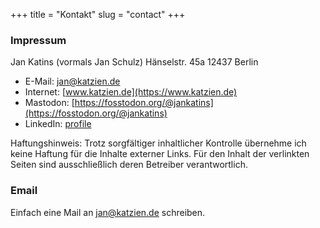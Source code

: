 +++
title = "Kontakt"
slug = "contact"
+++

### Impressum

Jan Katins (vormals Jan Schulz)
Hänselstr. 45a
12437 Berlin

- E-Mail: [jan@katzien.de](mailto:jan@katzien.de)
- Internet: [www.katzien.de](https://www.katzien.de)
- Mastodon: [https://fosstodon.org/@jankatins](https://fosstodon.org/@jankatins)
- LinkedIn: [profile](https://www.linkedin.com/in/jankatins/)

Haftungshinweis: Trotz sorgfältiger inhaltlicher Kontrolle übernehme ich
keine Haftung für die Inhalte externer Links. Für den Inhalt der
verlinkten Seiten sind ausschließlich deren Betreiber verantwortlich.

### Email

Einfach eine Mail an [jan@katzien.de](mailto:jan@katzien.de) schreiben.
